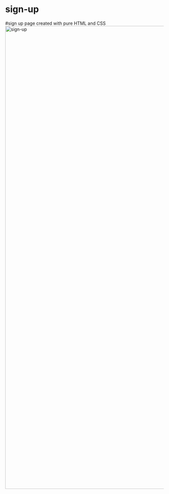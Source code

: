 # sign-up

#sign up page created with pure HTML and CSS
<img width="1468" alt="sign-up" src="https://user-images.githubusercontent.com/74273806/192185976-b6b781f1-10f0-4187-b1e8-fc734325e58c.png">

